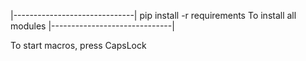 |------------------------------|
  pip install -r requirements
    To install all modules
|------------------------------|

To start macros, press CapsLock
